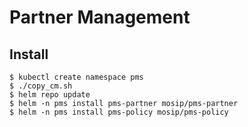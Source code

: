 # Partner Management

## Install
```
$ kubectl create namespace pms
$ ./copy_cm.sh
$ helm repo update
$ helm -n pms install pms-partner mosip/pms-partner
$ helm -n pms install pms-policy mosip/pms-policy
```
